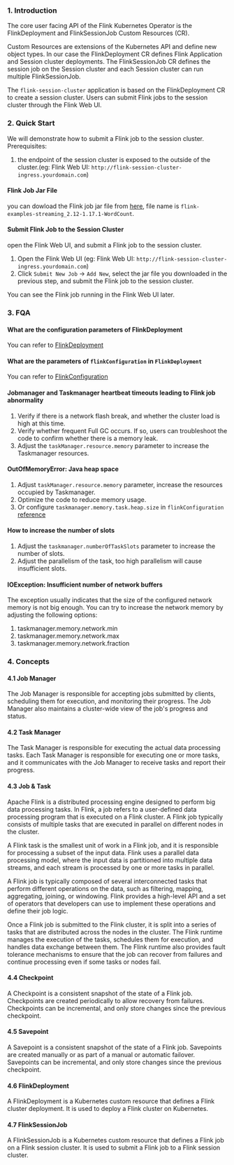 

### 1. Introduction
The core user facing API of the Flink Kubernetes Operator is the FlinkDeployment and FlinkSessionJob Custom Resources (CR).

Custom Resources are extensions of the Kubernetes API and define new object types. In our case the FlinkDeployment CR defines Flink Application and Session cluster deployments. The FlinkSessionJob CR defines the session job on the Session cluster and each Session cluster can run multiple FlinkSessionJob.

The `flink-session-cluster` application is based on the FlinkDeployment CR to create a session cluster. Users can submit Flink jobs to the session cluster through the Flink Web UI.


### 2. Quick Start

We will demonstrate how to submit a Flink job to the session cluster.
Prerequisites:

1. the endpoint of the session cluster is exposed to the outside of the cluster.(eg: Flink Web UI: `http://flink-session-cluster-ingress.yourdomain.com`)

#### Flink Job Jar File
you can dowload the Flink job jar file from [here](https://repo1.maven.org/maven2/org/apache/flink/flink-examples-streaming_2.12/1.17.1/flink-examples-streaming_2.12-1.17.1-WordCount.jar), file name is `flink-examples-streaming_2.12-1.17.1-WordCount`.

#### Submit Flink Job to the Session Cluster  
open the Flink Web UI, and submit a Flink job to the session cluster.

1. Open the Flink Web UI (eg: Flink Web UI: `http://flink-session-cluster-ingress.yourdomain.com`)
2. Click `Submit New Job` -> `Add New`, select the jar file you downloaded in the previous step, and submit the Flink job to the session cluster.

You can see the Flink job running in the Flink Web UI later.

### 3. FQA

#### What are the configuration parameters of FlinkDeployment
You can refer to [FlinkDeployment](https://nightlies.apache.org/flink/flink-kubernetes-operator-docs-release-1.6/docs/custom-resource/reference/)

#### What are the parameters of `flinkConfiguration` in `FlinkDeployment`
You can refer to [FlinkConfiguration](https://nightlies.apache.org/flink/flink-docs-release-1.17/docs/deployment/config/)

#### Jobmanager and Taskmanager heartbeat timeouts leading to Flink job abnormality
1. Verify if there is a network flash break, and whether the cluster load is high at this time.
2. Verify whether frequent Full GC occurs. If so, users can troubleshoot the code to confirm whether there is a memory leak.
3. Adjust the `taskManager.resource.memory` parameter to increase the Taskmanager resources.

#### OutOfMemoryError: Java heap space
1. Adjust `taskManager.resource.memory` parameter, increase the resources occupied by Taskmanager.
2. Optimize the code to reduce memory usage.
3. Or configure `taskmanager.memory.task.heap.size` in `flinkConfiguration` [reference](https://nightlies.apache.org/flink/flink-docs-release-1.17/ops/memory/mem_setup.html#task-operator-heap-memory)

#### How to increase the number of slots
1. Adjust the `taskmanager.numberOfTaskSlots` parameter to increase the number of slots.
2. Adjust the parallelism of the task, too high parallelism will cause insufficient slots.

#### IOException: Insufficient number of network buffers 
The exception usually indicates that the size of the configured network memory is not big enough. You can try to increase the network memory by adjusting the following options:

1. taskmanager.memory.network.min
2. taskmanager.memory.network.max
3. taskmanager.memory.network.fraction


### 4. Concepts
#### 4.1 Job Manager
The Job Manager is responsible for accepting jobs submitted by clients, scheduling them for execution, and monitoring their progress. The Job Manager also maintains a cluster-wide view of the job's progress and status.

#### 4.2 Task Manager
The Task Manager is responsible for executing the actual data processing tasks. Each Task Manager is responsible for executing one or more tasks, and it communicates with the Job Manager to receive tasks and report their progress.

#### 4.3 Job & Task
Apache Flink is a distributed processing engine designed to perform big data processing tasks. In Flink, a job refers to a user-defined data processing program that is executed on a Flink cluster. A Flink job typically consists of multiple tasks that are executed in parallel on different nodes in the cluster.

A Flink task is the smallest unit of work in a Flink job, and it is responsible for processing a subset of the input data. Flink uses a parallel data processing model, where the input data is partitioned into multiple data streams, and each stream is processed by one or more tasks in parallel.

A Flink job is typically composed of several interconnected tasks that perform different operations on the data, such as filtering, mapping, aggregating, joining, or windowing. Flink provides a high-level API and a set of operators that developers can use to implement these operations and define their job logic.

Once a Flink job is submitted to the Flink cluster, it is split into a series of tasks that are distributed across the nodes in the cluster. The Flink runtime manages the execution of the tasks, schedules them for execution, and handles data exchange between them. The Flink runtime also provides fault tolerance mechanisms to ensure that the job can recover from failures and continue processing even if some tasks or nodes fail.
#### 4.4 Checkpoint
A Checkpoint is a consistent snapshot of the state of a Flink job. Checkpoints are created periodically to allow recovery from failures. Checkpoints can be incremental, and only store changes since the previous checkpoint.

#### 4.5 Savepoint
A Savepoint is a consistent snapshot of the state of a Flink job. Savepoints are created manually or as part of a manual or automatic failover. Savepoints can be incremental, and only store changes since the previous checkpoint.

#### 4.6 FlinkDeployment
A FlinkDeployment is a Kubernetes custom resource that defines a Flink cluster deployment. It is used to deploy a Flink cluster on Kubernetes.

#### 4.7 FlinkSessionJob
A FlinkSessionJob is a Kubernetes custom resource that defines a Flink job on a Flink session cluster. It is used to submit a Flink job to a Flink session cluster.
